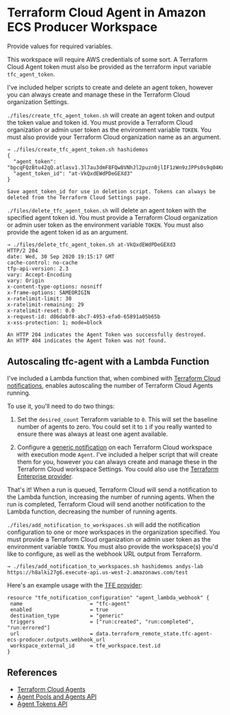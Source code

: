 # Terraform Cloud Agent in Amazon ECS Producer Workspace

Provide values for required variables.

This workspace will require AWS credentials of some sort. A Terraform Cloud Agent token must also be provided as the terraform input variable `tfc_agent_token`.

I've included helper scripts to create and delete an agent token, however you can always create and manage these in the Terraform Cloud organization Settings.

`./files/create_tfc_agent_token.sh` will create an agent token and output the token value and token id. You must provide a Terraform Cloud organization or admin user token as the environment variable `TOKEN`. You must also provide your Terraform Cloud organization name as an argument.

```
→ ./files/create_tfc_agent_token.sh hashidemos
{
  "agent_token": "bpcqFQzBtu42qQ.atlasv1.3l7au3dmF8FQw8VNhJl2puzn0jlIF1zWn9zJPPs0s9q04KnzlKjWyUCvhpm3ALKUzf8",
  "agent_token_id": "at-VkQxdEWdPDeGEXd3"
}

Save agent_token_id for use in deletion script. Tokens can always be deleted from the Terraform Cloud Settings page.
```

`./files/delete_tfc_agent_token.sh` will delete an agent token with the specified agent token id. You must provide a Terraform Cloud organization or admin user token as the environment variable `TOKEN`. You must also provide the agent token id as an argument.

```
→ ./files/delete_tfc_agent_token.sh at-VkQxdEWdPDeGEXd3
HTTP/2 204
date: Wed, 30 Sep 2020 19:15:17 GMT
cache-control: no-cache
tfp-api-version: 2.3
vary: Accept-Encoding
vary: Origin
x-content-type-options: nosniff
x-frame-options: SAMEORIGIN
x-ratelimit-limit: 30
x-ratelimit-remaining: 29
x-ratelimit-reset: 0.0
x-request-id: d86dabf8-abc7-4953-efa0-65891a05b65b
x-xss-protection: 1; mode=block

An HTTP 204 indicates the Agent Token was successfully destroyed.
An HTTP 404 indicates the Agent Token was not found.
```

## Autoscaling tfc-agent with a Lambda Function
I've included a Lambda function that, when combined with [Terraform Cloud notifications](https://www.terraform.io/docs/cloud/workspaces/notifications.html), enables autoscaling the number of Terraform Cloud Agents running.

To use it, you'll need to do two things:
1. Set the `desired_count` Terraform variable to `0`. This will set the baseline number of agents to zero. You could set it to `1` if you really wanted to ensure there was always at least one agent available.

2. Configure a [generic notification](https://www.terraform.io/docs/cloud/workspaces/notifications.html#creating-a-notification-configuration) on each Terraform Cloud workspace with execution mode `Agent`. I've included a helper script that will create them for you, however you can always create and manage these in the Terraform Cloud workspace Settings. You could also use the [Terraform Enterprise provider](https://registry.terraform.io/providers/hashicorp/tfe/latest/docs).

That's it! When a run is queued, Terraform Cloud will send a notification to the Lambda function, increasing the number of running agents. When the run is completed, Terraform Cloud will send another notification to the Lambda function, decreasing the number of running agents.

`./files/add_notification_to_workspaces.sh` will add the notification configuration to one or more workspaces in the organization specified. You must provide a Terraform Cloud organization or admin user token as the environment variable `TOKEN`. You must also provide the workspace(s) you'd like to configure, as well as the webhook URL output from Terraform.

```
→ ./files/add_notification_to_workspaces.sh hashidemos andys-lab https://h8alki27g6.execute-api.us-west-2.amazonaws.com/test
```

Here's an example usage with the [TFE provider](https://registry.terraform.io/providers/hashicorp/tfe/latest/docs):
```
resource "tfe_notification_configuration" "agent_lambda_webhook" {
 name                      = "tfc-agent"
 enabled                   = true
 destination_type          = "generic"
 triggers                  = ["run:created", "run:completed", "run:errored"]
 url                       = data.terraform_remote_state.tfc-agent-ecs-producer.outputs.webhook_url
 workspace_external_id     = tfe_workspace.test.id
}
```

## References
* [Terraform Cloud Agents](https://www.terraform.io/docs/cloud/workspaces/agent.html)
* [Agent Pools and Agents API](https://www.terraform.io/docs/cloud/api/agents.html)
* [Agent Tokens API](https://www.terraform.io/docs/cloud/api/agent-tokens.html)
